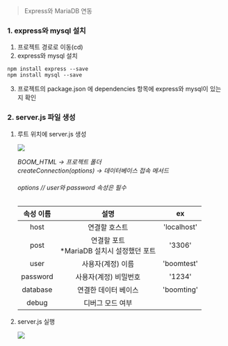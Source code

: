 > Express와 MariaDB 연동



### 1. express와 mysql 설치

1.  프로젝트 경로로 이동(cd)
2.  express와 mysql 설치

```
npm install express --save
npm install mysql --save
```

3. 프로젝트의 package.json 에 dependencies 항목에 express와 mysql이 있는지 확인



### 2. server.js 파일 생성

 1. 루트 위치에 server.js 생성

    ![](C:\Users\User\AppData\Roaming\Typora\typora-user-images\image-20210825145203468.png)

    *BOOM_HTML -> 프로젝트 폴더<br>createConnection(options) -> 데이터베이스 접속 메서드<br/>*

    ###### options // user와 password 속성은 필수

    | 속성 이름 |                      설명                      |     ex      |
    | :-------: | :--------------------------------------------: | :---------: |
    |   host    |                 연결할 호스트                  | 'localhost' |
    |   post    | 연결할 포트<br />*MariaDB 설치시 설정했던 포트 |   '3306'    |
    |   user    |               사용자(계정) 이름                | 'boomtest'  |
    | password  |             사용자(계정) 비밀번호              |   '1234'    |
    | database  |              연결한 데이터 베이스              | 'boomting'  |
    |   debug   |                디버그 모드 여부                |             |

 2. server.js 실행

    ![](C:\Users\User\AppData\Roaming\Typora\typora-user-images\image-20210825150018083.png)




